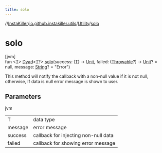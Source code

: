 ```yaml
---
title: solo
---
```

//[InstaKiller](../../../index.html)/[io.github.instakiller.utils](../index.html)/[Utility](index.html)/[solo](solo.html)



# solo



[jvm]\
fun &lt;[T](solo.html)&gt; [Dyad](../../io.github.yamin8000/index.html#1921977161%2FClasslikes%2F863300109)&lt;[T](solo.html)?&gt;.[solo](solo.html)(success: ([T](solo.html)) -&gt; [Unit](https://kotlinlang.org/api/latest/jvm/stdlib/kotlin/-unit/index.html), failed: ([Throwable](https://kotlinlang.org/api/latest/jvm/stdlib/kotlin/-throwable/index.html)?) -&gt; [Unit](https://kotlinlang.org/api/latest/jvm/stdlib/kotlin/-unit/index.html)? = null, message: [String](https://kotlinlang.org/api/latest/jvm/stdlib/kotlin/-string/index.html)? = "Error")



This method will notify the callback with a non-null value if it is not null, otherwise, If data is null error message is shown to user.



## Parameters


jvm

| | |
|---|---|
| T | data type |
| message | error message |
| success | callback for injecting non-null data |
| failed | callback for showing error message |




